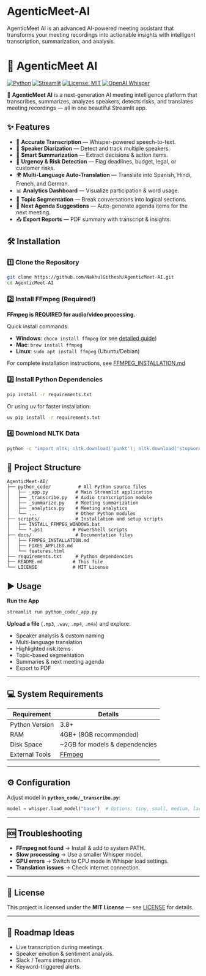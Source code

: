 # AgenticMeet-AI
AgenticMeet AI is an advanced AI-powered meeting assistant that transforms your meeting recordings into actionable insights with intelligent transcription, summarization, and analysis.

# 🤖 AgenticMeet AI

[![Python](https://img.shields.io/badge/Python-3.8%2B-blue)](https://www.python.org/)
[![Streamlit](https://img.shields.io/badge/Streamlit-1.20%2B-FF4B4B)](https://streamlit.io/)
[![License: MIT](https://img.shields.io/badge/License-MIT-green.svg)](LICENSE)
[![OpenAI Whisper](https://img.shields.io/badge/Powered%20By-Whisper-000000.svg)](https://openai.com/research/whisper)

🚀 **AgenticMeet AI** is a next-generation AI meeting intelligence platform that transcribes, summarizes, analyzes speakers, detects risks, and translates meeting recordings — all in one beautiful Streamlit app.

## ✨ Features

- 🎤 **Accurate Transcription** — Whisper-powered speech-to-text.
- 👥 **Speaker Diarization** — Detect and track multiple speakers.
- 📝 **Smart Summarization** — Extract decisions & action items.
- 🚨 **Urgency & Risk Detection** — Flag deadlines, budget, legal, or customer risks.
- 🌍 **Multi-Language Auto-Translation** — Translate into Spanish, Hindi, French, and German.
- 📊 **Analytics Dashboard** — Visualize participation & word usage.
- 🎯 **Topic Segmentation** — Break conversations into logical sections.
- 📅 **Next Agenda Suggestions** — Auto-generate agenda items for the next meeting.
- 📤 **Export Reports** — PDF summary with transcript & insights.

## 🛠 Installation

### 1️⃣ Clone the Repository
```bash
git clone https://github.com/NakhulGithesh/AgenticMeet-AI.git
cd AgenticMeet-AI
```

### 2️⃣ Install FFmpeg (Required!)

**FFmpeg is REQUIRED for audio/video processing.**

Quick install commands:
- **Windows**: `choco install ffmpeg` (or see [detailed guide](FFMPEG_INSTALLATION.md))
- **Mac**: `brew install ffmpeg`
- **Linux**: `sudo apt install ffmpeg` (Ubuntu/Debian)

For complete installation instructions, see [FFMPEG_INSTALLATION.md](FFMPEG_INSTALLATION.md)

### 3️⃣ Install Python Dependencies

```bash
pip install -r requirements.txt
```

Or using uv for faster installation:
```bash
uv pip install -r requirements.txt
```

### 4️⃣ Download NLTK Data

```bash
python -c "import nltk; nltk.download('punkt'); nltk.download('stopwords')"
```

## 📁 Project Structure

```
AgenticMeet-AI/
├── python_code/          # All Python source files
│   ├── _app.py          # Main Streamlit application
│   ├── _transcribe.py   # Audio transcription module
│   ├── _summarize.py    # Meeting summarization
│   ├── _analytics.py    # Meeting analytics
│   └── ...              # Other Python modules
├── scripts/             # Installation and setup scripts
│   ├── INSTALL_FFMPEG_WINDOWS.bat
│   └── *.ps1           # PowerShell scripts
├── docs/                # Documentation files
│   ├── FFMPEG_INSTALLATION.md
│   ├── FIXES_APPLIED.md
│   └── features.html
├── requirements.txt     # Python dependencies
├── README.md           # This file
└── LICENSE             # MIT License
```

## ▶️ Usage

**Run the App**

```bash
streamlit run python_code/_app.py
```

**Upload a file** (`.mp3`, `.wav`, `.mp4`, `.m4a`) and explore:

* Speaker analysis & custom naming
* Multi-language translation
* Highlighted risk items
* Topic-based segmentation
* Summaries & next meeting agenda
* Export to PDF

---

## 💻 System Requirements

| Requirement    | Details                         |
| -------------- | ------------------------------- |
| Python Version | 3.8+                            |
| RAM            | 4GB+ (8GB recommended)          |
| Disk Space     | \~2GB for models & dependencies |
| External Tools | [FFmpeg](https://ffmpeg.org/)   |

---

## ⚙️ Configuration

Adjust model in **`python_code/_transcribe.py`**:

```python
model = whisper.load_model("base")  # Options: tiny, small, medium, large
```

---

## 🆘 Troubleshooting

* **FFmpeg not found** → Install & add to system PATH.
* **Slow processing** → Use a smaller Whisper model.
* **GPU errors** → Switch to CPU mode in Whisper load settings.
* **Translation issues** → Check internet connection.

---

## 📜 License

This project is licensed under the **MIT License** — see [LICENSE](LICENSE) for details.

---

## 🌟 Roadmap Ideas

* Live transcription during meetings.
* Speaker emotion & sentiment analysis.
* Slack / Teams integration.
* Keyword-triggered alerts.
